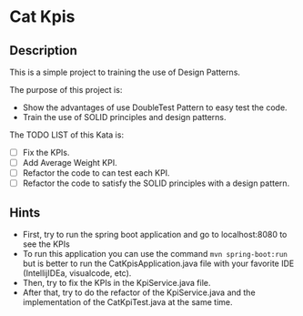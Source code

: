 # Cat Kpis

## Description

This is a simple project to training the use of Design Patterns.

The purpose of this project is:
- Show the advantages of use DoubleTest Pattern to easy test the code.
- Train the use of SOLID principles and design patterns.

The TODO LIST of this Kata is:

- [ ] Fix the KPIs.
- [ ] Add Average Weight KPI.
- [ ] Refactor the code to can test each KPI.
- [ ] Refactor the code to satisfy the SOLID principles with a design pattern.

## Hints

- First, try to run the spring boot application and go to localhost:8080 to see the KPIs
- To run this application you can use the command `mvn spring-boot:run` but is better to run the CatKpisApplication.java file with your favorite IDE (IntellijIDEa, visualcode, etc).
- Then, try to fix the KPIs in the KpiService.java file.
- After that, try to do the refactor of the KpiService.java and the implementation of the CatKpiTest.java at the same time.
